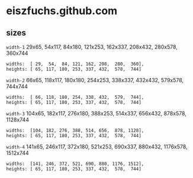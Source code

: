 eiszfuchs.github.com
====================

sizes
-----

`width-1` 29x65, 54x117, 84x180, 121x253, 162x337, 208x432, 280x578, 360x744

    widths:  [ 29,  54,  84, 121, 162, 208,  280,  360],
    heights: [ 65, 117, 180, 253, 337, 432,  578,  744]

`width-2` 66x65, 118x117, 180x180, 254x253, 338x337, 432x432, 579x578, 744x744

    widths:  [ 66, 118, 180, 254, 338, 432,  579,  744],
    heights: [ 65, 117, 180, 253, 337, 432,  578,  744]

`width-3` 104x65, 182x117, 276x180, 388x253, 514x337, 656x432, 878x578, 1128x744

    widths:  [104, 182, 276, 388, 514, 656,  878, 1128],
    heights: [ 65, 117, 180, 253, 337, 432,  578,  744]

`width-4` 141x65, 246x117, 372x180, 521x253, 690x337, 880x432, 1176x578, 1512x744

    widths:  [141, 246, 372, 521, 690, 880, 1176, 1512],
    heights: [ 65, 117, 180, 253, 337, 432,  578,  744]

